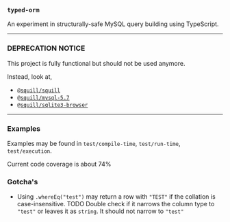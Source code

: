 ### `typed-orm`

An experiment in structurally-safe MySQL query building using TypeScript.

-----

### DEPRECATION NOTICE

This project is fully functional but should not be used anymore.

Instead, look at,

+ [`@squill/squill`](https://github.com/AnyhowStep/tsql)
+ [`@squill/mysql-5.7`](https://github.com/AnyhowStep/tsql-mysql-5.7)
+ [`@squill/sqlite3-browser`](https://github.com/anyhowstep/tsql-sqlite3-browser)

-----

### Examples

Examples may be found in `test/compile-time`, `test/run-time`, `test/execution`.

Current code coverage is about 74%

### Gotcha's

+ Using `.whereEq("test")` may return a row with `"TEST"` if the collation is case-insensitive.
  TODO Double check if it narrows the column type to `"test"` or leaves it as `string`.
  It should not narrow to `"test"`
